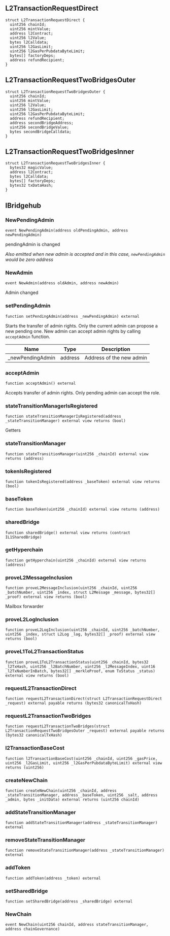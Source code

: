 ## L2TransactionRequestDirect

```solidity
struct L2TransactionRequestDirect {
  uint256 chainId;
  uint256 mintValue;
  address l2Contract;
  uint256 l2Value;
  bytes l2Calldata;
  uint256 l2GasLimit;
  uint256 l2GasPerPubdataByteLimit;
  bytes[] factoryDeps;
  address refundRecipient;
}
```
## L2TransactionRequestTwoBridgesOuter

```solidity
struct L2TransactionRequestTwoBridgesOuter {
  uint256 chainId;
  uint256 mintValue;
  uint256 l2Value;
  uint256 l2GasLimit;
  uint256 l2GasPerPubdataByteLimit;
  address refundRecipient;
  address secondBridgeAddress;
  uint256 secondBridgeValue;
  bytes secondBridgeCalldata;
}
```
## L2TransactionRequestTwoBridgesInner

```solidity
struct L2TransactionRequestTwoBridgesInner {
  bytes32 magicValue;
  address l2Contract;
  bytes l2Calldata;
  bytes[] factoryDeps;
  bytes32 txDataHash;
}
```
## IBridgehub

### NewPendingAdmin

```solidity
event NewPendingAdmin(address oldPendingAdmin, address newPendingAdmin)
```

pendingAdmin is changed

_Also emitted when new admin is accepted and in this case, `newPendingAdmin` would be zero address_

### NewAdmin

```solidity
event NewAdmin(address oldAdmin, address newAdmin)
```

Admin changed

### setPendingAdmin

```solidity
function setPendingAdmin(address _newPendingAdmin) external
```

Starts the transfer of admin rights. Only the current admin can propose a new pending one.
New admin can accept admin rights by calling `acceptAdmin` function.

| Name | Type | Description |
| ---- | ---- | ----------- |
| _newPendingAdmin | address | Address of the new admin |

### acceptAdmin

```solidity
function acceptAdmin() external
```

Accepts transfer of admin rights. Only pending admin can accept the role.

### stateTransitionManagerIsRegistered

```solidity
function stateTransitionManagerIsRegistered(address _stateTransitionManager) external view returns (bool)
```

Getters

### stateTransitionManager

```solidity
function stateTransitionManager(uint256 _chainId) external view returns (address)
```

### tokenIsRegistered

```solidity
function tokenIsRegistered(address _baseToken) external view returns (bool)
```

### baseToken

```solidity
function baseToken(uint256 _chainId) external view returns (address)
```

### sharedBridge

```solidity
function sharedBridge() external view returns (contract IL1SharedBridge)
```

### getHyperchain

```solidity
function getHyperchain(uint256 _chainId) external view returns (address)
```

### proveL2MessageInclusion

```solidity
function proveL2MessageInclusion(uint256 _chainId, uint256 _batchNumber, uint256 _index, struct L2Message _message, bytes32[] _proof) external view returns (bool)
```

Mailbox forwarder

### proveL2LogInclusion

```solidity
function proveL2LogInclusion(uint256 _chainId, uint256 _batchNumber, uint256 _index, struct L2Log _log, bytes32[] _proof) external view returns (bool)
```

### proveL1ToL2TransactionStatus

```solidity
function proveL1ToL2TransactionStatus(uint256 _chainId, bytes32 _l2TxHash, uint256 _l2BatchNumber, uint256 _l2MessageIndex, uint16 _l2TxNumberInBatch, bytes32[] _merkleProof, enum TxStatus _status) external view returns (bool)
```

### requestL2TransactionDirect

```solidity
function requestL2TransactionDirect(struct L2TransactionRequestDirect _request) external payable returns (bytes32 canonicalTxHash)
```

### requestL2TransactionTwoBridges

```solidity
function requestL2TransactionTwoBridges(struct L2TransactionRequestTwoBridgesOuter _request) external payable returns (bytes32 canonicalTxHash)
```

### l2TransactionBaseCost

```solidity
function l2TransactionBaseCost(uint256 _chainId, uint256 _gasPrice, uint256 _l2GasLimit, uint256 _l2GasPerPubdataByteLimit) external view returns (uint256)
```

### createNewChain

```solidity
function createNewChain(uint256 _chainId, address _stateTransitionManager, address _baseToken, uint256 _salt, address _admin, bytes _initData) external returns (uint256 chainId)
```

### addStateTransitionManager

```solidity
function addStateTransitionManager(address _stateTransitionManager) external
```

### removeStateTransitionManager

```solidity
function removeStateTransitionManager(address _stateTransitionManager) external
```

### addToken

```solidity
function addToken(address _token) external
```

### setSharedBridge

```solidity
function setSharedBridge(address _sharedBridge) external
```

### NewChain

```solidity
event NewChain(uint256 chainId, address stateTransitionManager, address chainGovernance)
```

